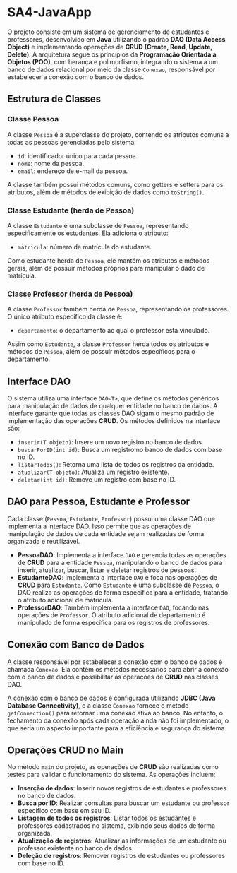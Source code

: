 # SA4-JavaApp

O projeto consiste em um sistema de gerenciamento de estudantes e professores, desenvolvido em **Java** utilizando o padrão **DAO (Data Access Object)** e implementando operações de **CRUD (Create, Read, Update, Delete)**. A arquitetura segue os princípios da **Programação Orientada a Objetos (POO)**, com herança e polimorfismo, integrando o sistema a um banco de dados relacional por meio da classe `Conexao`, responsável por estabelecer a conexão com o banco de dados.

## Estrutura de Classes

### Classe Pessoa
A classe `Pessoa` é a superclasse do projeto, contendo os atributos comuns a todas as pessoas gerenciadas pelo sistema:

- `id`: identificador único para cada pessoa.
- `nome`: nome da pessoa.
- `email`: endereço de e-mail da pessoa.

A classe também possui métodos comuns, como getters e setters para os atributos, além de métodos de exibição de dados como `toString()`.

### Classe Estudante (herda de Pessoa)
A classe `Estudante` é uma subclasse de `Pessoa`, representando especificamente os estudantes. Ela adiciona o atributo:

- `matricula`: número de matrícula do estudante.

Como estudante herda de `Pessoa`, ele mantém os atributos e métodos gerais, além de possuir métodos próprios para manipular o dado de matrícula.

### Classe Professor (herda de Pessoa)
A classe `Professor` também herda de `Pessoa`, representando os professores. O único atributo específico da classe é:

- `departamento`: o departamento ao qual o professor está vinculado.

Assim como `Estudante`, a classe `Professor` herda todos os atributos e métodos de `Pessoa`, além de possuir métodos específicos para o departamento.

## Interface DAO
O sistema utiliza uma interface `DAO<T>`, que define os métodos genéricos para manipulação de dados de qualquer entidade no banco de dados. A interface garante que todas as classes DAO sigam o mesmo padrão de implementação das operações **CRUD**. Os métodos definidos na interface são:

- `inserir(T objeto)`: Insere um novo registro no banco de dados.
- `buscarPorID(int id)`: Busca um registro no banco de dados com base no ID.
- `listarTodos()`: Retorna uma lista de todos os registros da entidade.
- `atualizar(T objeto)`: Atualiza um registro existente.
- `deletar(int id)`: Remove um registro com base no ID.

## DAO para Pessoa, Estudante e Professor
Cada classe (`Pessoa`, `Estudante`, `Professor`) possui uma classe DAO que implementa a interface DAO. Isso permite que as operações de manipulação de dados de cada entidade sejam realizadas de forma organizada e reutilizável.

- **PessoaDAO**: Implementa a interface `DAO` e gerencia todas as operações de **CRUD** para a entidade `Pessoa`, manipulando o banco de dados para inserir, atualizar, buscar, listar e deletar registros de pessoas.
- **EstudanteDAO**: Implementa a interface `DAO` e foca nas operações de **CRUD** para `Estudante`. Como `Estudante` é uma subclasse de `Pessoa`, o DAO realiza as operações de forma específica para a entidade, tratando o atributo adicional de matrícula.
- **ProfessorDAO**: Também implementa a interface `DAO`, focando nas operações de `Professor`. O atributo adicional de departamento é manipulado de forma específica para os registros de professores.

## Conexão com Banco de Dados
A classe responsável por estabelecer a conexão com o banco de dados é chamada `Conexao`. Ela contém os métodos necessários para abrir a conexão com o banco de dados e possibilitar as operações de **CRUD** nas classes DAO.

A conexão com o banco de dados é configurada utilizando **JDBC (Java Database Connectivity)**, e a classe `Conexao` fornece o método `getConnection()` para retornar uma conexão ativa ao banco. No entanto, o fechamento da conexão após cada operação ainda não foi implementado, o que seria um aspecto importante para a eficiência e segurança do sistema.

## Operações CRUD no Main
No método `main` do projeto, as operações de **CRUD** são realizadas como testes para validar o funcionamento do sistema. As operações incluem:

- **Inserção de dados**: Inserir novos registros de estudantes e professores no banco de dados.
- **Busca por ID**: Realizar consultas para buscar um estudante ou professor específico com base em seu ID.
- **Listagem de todos os registros**: Listar todos os estudantes e professores cadastrados no sistema, exibindo seus dados de forma organizada.
- **Atualização de registros**: Atualizar as informações de um estudante ou professor existente no banco de dados.
- **Deleção de registros**: Remover registros de estudantes ou professores com base no ID.
